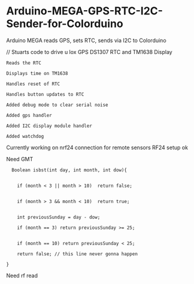 # Arduino-MEGA-GPS-RTC-I2C-Sender-for-Colorduino
Arduino MEGA reads GPS, sets RTC, sends via I2C to Colorduino

// Stuarts code to drive u lox GPS DS1307 RTC and TM1638 Display

    Reads the RTC 

    Displays time on TM1638

    Handles reset of RTC

    Handles button updates to RTC

    Added debug mode to clear serial noise

    Added gps handler

    Added I2C display module handler

    Added watchdog

Currently working on nrf24 connection for remote sensors
 RF24 setup ok

Need GMT


      Boolean isbst(int day, int month, int dow){

        
        if (month < 3 || month > 10)  return false; 

        
        if (month > 3 && month < 10)  return true; 

        
        int previousSunday = day - dow;

        if (month == 3) return previousSunday >= 25;

        
        if (month == 10) return previousSunday < 25;

        return false; // this line never gonna happen

    }

Need rf read
